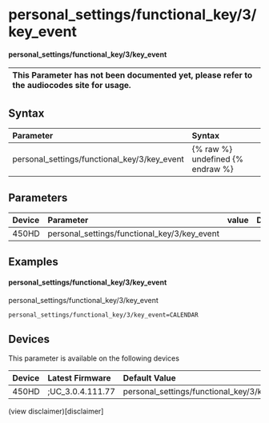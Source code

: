 ﻿---
description: personal_settings/functional_key/3/key_event
search:
    keywords: ['personal_settings','functional_key','3','key_event']
---

# personal_settings/functional_key/3/key_event

#### personal_settings/functional_key/3/key_event


| This Parameter has not been documented yet, please refer to the audiocodes site for usage.  |
| :--- |

## Syntax
| Parameter | Syntax |
| :--- | :--- |
|personal_settings/functional_key/3/key_event | {% raw %} undefined {% endraw %} |

## Parameters
|Device|Parameter|value|Description|
|:---|:---|:---|:---|
| 450HD | personal_settings/functional_key/3/key_event |  |  |

## Examples
#### personal_settings/functional_key/3/key_event

personal_settings/functional_key/3/key_event

```
personal_settings/functional_key/3/key_event=CALENDAR
```

## Devices
This parameter is available on the following devices

| Device | Latest Firmware | Default Value |
|:---|:---|:---|
| 450HD | ;UC_3.0.4.111.77 | personal_settings/functional_key/3/key_event=CALENDAR 

(view disclaimer)[disclaimer]
